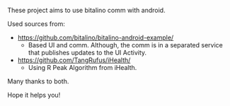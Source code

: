 These project aims to use bitalino comm with android.

Used sources from:
- https://github.com/bitalino/bitalino-android-example/
    + Based UI and comm. Although, the comm is in a separated service that publishes updates to the UI Activity.
- https://github.com/TangRufus/iHealth/
    + Using R Peak Algorithm from iHealth.

Many thanks to both.

Hope it helps you!